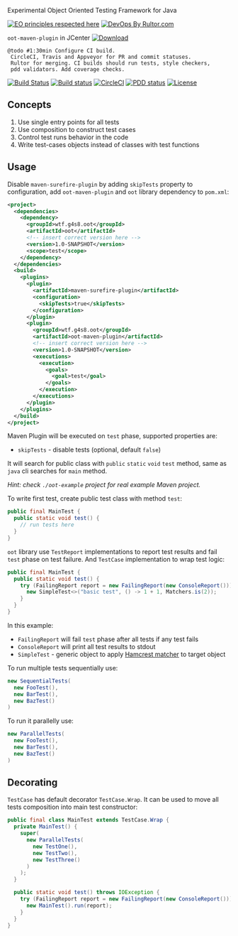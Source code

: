 Experimental Object Oriented Testing Framework for Java

[![EO principles respected here](http://www.elegantobjects.org/badge.svg)](http://www.elegantobjects.org)
[![DevOps By Rultor.com](http://www.rultor.com/b/g4s8/oot)](http://www.rultor.com/p/g4s8/oot)

`oot-maven-plugin` in JCenter  [![Download](https://api.bintray.com/packages/g4s8/mvn/oot-maven-plugin/images/download.svg)](https://bintray.com/g4s8/mvn/oot-maven-plugin/_latestVersion)

```
@todo #1:30min Configure CI build.
 CircleCI, Travis and Appveyor for PR and commit statuses.
 Rultor for merging. CI builds should run tests, style checkers,
 pdd validators. Add coverage checks.
```
[![Build Status](https://img.shields.io/travis/g4s8/oot.svg?style=flat-square)](https://travis-ci.org/g4s8/oot)
[![Build status](https://ci.appveyor.com/api/projects/status/3wvrniluu0qpmi7d?svg=true)](https://ci.appveyor.com/project/g4s8/oot)
[![CircleCI](https://circleci.com/gh/g4s8/oot.svg?style=svg)](https://circleci.com/gh/g4s8/oot)
[![PDD status](http://www.0pdd.com/svg?name=g4s8/oot)](http://www.0pdd.com/p?name=g4s8/oot)
[![License](https://img.shields.io/github/license/g4s8/oot.svg?style=flat-square)](https://github.com/g4s8/oot/blob/master/LICENSE)

## Concepts

 1. Use single entry points for all tests
 2. Use composition to construct test cases
 3. Control test runs behavior in the code
 4. Write test-cases objects instead of classes with test functions

## Usage

Disable `maven-surefire-plugin` by adding `skipTests` property to configuration,
add `oot-maven-plugin` and `oot` library dependency to `pom.xml`:
```xml
<project>
  <dependencies>
    <dependency>
      <groupId>wtf.g4s8.oot</groupId>
      <artifactId>oot</artifactId>
      <!-- insert correct version here -->
      <version>1.0-SNAPSHOT</version>
      <scope>test</scope>
    </dependency>
  </dependencies>
  <build>
    <plugins>
      <plugin>
        <artifactId>maven-surefire-plugin</artifactId>
        <configuration>
          <skipTests>true</skipTests>
        </configuration>
      </plugin>
      <plugin>
        <groupId>wtf.g4s8.oot</groupId>
        <artifactId>oot-maven-plugin</artifactId>
        <!-- insert correct version here -->
        <version>1.0-SNAPSHOT</version>
        <executions>
          <execution>
            <goals>
              <goal>test</goal>
            </goals>
          </execution>
        </executions>
      </plugin>
    </plugins>
  </build>
</project>
```

Maven Plugin will be executed on `test` phase, supported properties are:
 - `skipTests` - disable tests (optional, default `false`)

It will search for public class with `public` `static` `void` `test`
method, same as `java` cli searches for `main` method.

*Hint: check `./oot-example` project for real example Maven project.*

To write first test, create public test class with method `test`:
```java
public final MainTest {
  public static void test() {
    // run tests here
  }
}
```

`oot` library use `TestReport` implementations to report test results and
fail `test` phase on test failure. And `TestCase` implementation to wrap test
logic:
```java
public final MainTest {
  public static void test() {
    try (FailingReport report = new FailingReport(new ConsoleReport())) {
      new SimpleTest<>("basic test", () -> 1 + 1, Matchers.is(2));
    }
  }
}
```
In this example:
 - `FailingReport` will fail `test` phase after all tests if any test fails
 - `ConsoleReport` will print all test results to stdout
 - `SimpleTest` - generic object to apply [Hamcrest matcher](http://hamcrest.org/JavaHamcrest/)
 to target object


To run multiple tests sequentially use:
```java
new SequentialTests(
  new FooTest(),
  new BarTest(),
  new BazTest()
)
```

To run it parallelly use:
```java
new ParallelTests(
  new FooTest(),
  new BarTest(),
  new BazTest()
)
```

## Decorating

`TestCase` has default decorator `TestCase.Wrap`.
It can be used to move all tests composition into
main test constructor:
```java
public final class MainTest extends TestCase.Wrap {
  private MainTest() {
    super(
      new ParallelTests(
        new TestOne(),
        new TestTwo(),
        new TestThree()
      )
    );
  }

  public static void test() throws IOException {
    try (FailingReport report = new FailingReport(new ConsoleReport())) {
      new MainTest().run(report);
    }
  }
}
```
